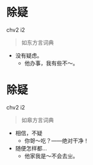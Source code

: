 # 除疑
chv2 i2
> 如东方言词典
- 没有疑虑。
  - 他办事，我有些不～。

# 除疑
chv2 i2
> 如皋方言词典
- 相信，不疑
  - 你哿～吃？——绝对干净！
- 随便怎样都…
  - 他家我是～不会去㞢。
